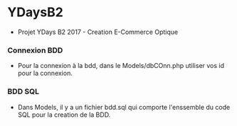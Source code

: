# YDaysB2

- Projet YDays B2 2017 - Creation E-Commerce Optique

### Connexion BDD
- Pour la connexion à la bdd, dans le Models/dbCOnn.php utiliser vos id pour la connexion.

### BDD SQL
- Dans Models, il y a un fichier bdd.sql qui comporte l'enssemble du code SQL pour la creation de la BDD.


